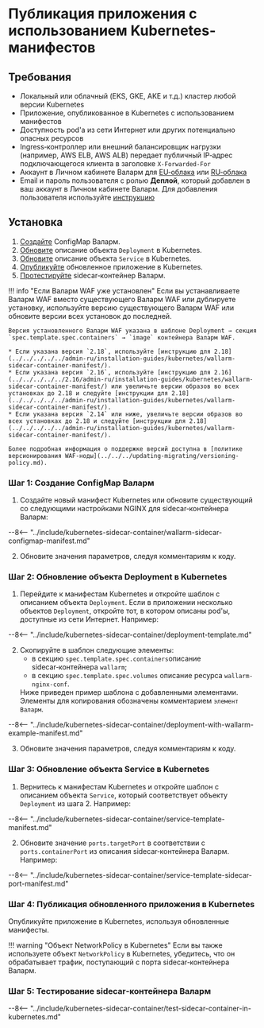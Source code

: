 # Публикация приложения с использованием Kubernetes-манифестов

## Требования

* Локальный или облачный (EKS, GKE, AKE и т.д.) кластер любой версии Kubernetes
* Приложение, опубликованное в Kubernetes с использованием манифестов
* Доступность pod'а из сети Интернет или других потенциально опасных ресурсов
* Ingress‑контроллер или внешний балансировщик нагрузки (например, AWS ELB, AWS ALB) передает публичный IP‑адрес подключающегося клиента в заголовке `X‑Forwarded‑For`
* Аккаунт в Личном кабинете Валарм для [EU‑облака](https://my.wallarm.com/) или [RU‑облака](https://my.wallarm.ru/)
* Email и пароль пользователя с ролью **Деплой**, который добавлен в ваш аккаунт в Личном кабинете Валарм. Для добавления пользователя используйте [инструкцию](../../../user-guides/settings/users.md#добавление-нового-пользователя)

## Установка

1. [Создайте](#шаг-1-создание-configmap-валарм) ConfigMap Валарм.
2. [Обновите](#шаг-2-обновление-объекта-deployment-в-kubernetes) описание объекта `Deployment` в Kubernetes.
3. [Обновите](#шаг-3-обновление-объекта-service-в-kubernetes) описание объекта `Service` в Kubernetes.
4. [Опубликуйте](#шаг-4-публикация-обновленного-приложения-в-kubernetes) обновленное приложение в Kubernetes.
5. [Протестируйте](#шаг-5-тестирование-sidecarконтейнера-валарм) sidecar‑контейнер Валарм.

!!! info "Если Валарм WAF уже установлен"
    Если вы устанавливаете Валарм WAF вместо существующего Валарм WAF или дублируете установку, используйте версию существующего Валарм WAF или обновите версии всех установок до последней.

    Версия установленного Валарм WAF указана в шаблоне Deployment → секция `spec.template.spec.containers` → `image` контейнера Валарм WAF.

    * Если указана версия `2.18`, используйте [инструкцию для 2.18](../../../../../admin-ru/installation-guides/kubernetes/wallarm-sidecar-container-manifest/).
    * Если указана версия `2.16`, используйте [инструкцию для 2.16](../../../../../2.16/admin-ru/installation-guides/kubernetes/wallarm-sidecar-container-manifest/) или увеличьте версии образов во всех установках до 2.18 и следуйте [инструкции для 2.18](../../../../../admin-ru/installation-guides/kubernetes/wallarm-sidecar-container-manifest/).
    * Если указана версия `2.14` или ниже, увеличьте версии образов во всех установках до 2.18 и следуйте [инструкции для 2.18](../../../../../admin-ru/installation-guides/kubernetes/wallarm-sidecar-container-manifest/).

    Более подробная информация о поддержке версий доступна в [политике версионирования WAF‑ноды](../../../updating-migrating/versioning-policy.md).

### Шаг 1: Создание ConfigMap Валарм

<ol start="1"><li>Создайте новый манифест Kubernetes или обновите существующий со следующими настройками NGINX для sidecar‑контейнера Валарм:</li></ol>

--8<-- "../include/kubernetes-sidecar-container/wallarm-sidecar-configmap-manifest.md"

<ol start="2"><li>Обновите значения параметров, следуя комментариям к коду.</li></ol>

### Шаг 2: Обновление объекта Deployment в Kubernetes

<ol start="1"><li>Перейдите к манифестам Kubernetes и откройте шаблон с описанием объекта <code>Deployment</code>. Если в приложении несколько объектов <code>Deployment</code>, откройте тот, в котором описаны pod'ы, доступные из сети Интернет. Например:</li></ol>

--8<-- "../include/kubernetes-sidecar-container/deployment-template.md"

<ol start="2"><li>Скопируйте в шаблон следующие элементы:<ul><li>в секцию <code>spec.template.spec.containers</code>описание sidecar‑контейнера <code>wallarm</code>;</li><li>в секцию <code>spec.template.spec.volumes</code> описание ресурса <code>wallarm-nginx-conf</code>.</li></ul>Ниже приведен пример шаблона с добавленными элементами. Элементы для копирования обозначены комментарием <code>элемент Валарм</code>.</li></li></ol>

--8<-- "../include/kubernetes-sidecar-container/deployment-with-wallarm-example-manifest.md"

<ol start="3"><li>Обновите значения параметров, следуя комментариям к коду.</li></ol>

### Шаг 3: Обновление объекта Service в Kubernetes

<ol start="1"><li>Вернитесь к манифестам Kubernetes и откройте шаблон с описанием объекта <code>Service</code>, который соответствует объекту <code>Deployment</code> из шага 2. Например:</li></ol>

--8<-- "../include/kubernetes-sidecar-container/service-template-manifest.md"

<ol start="2"><li>Обновите значение <code>ports.targetPort</code> в соответствии с <code>ports.containerPort</code> из описания sidecar‑контейнера Валарм. Например:</li></ol>

--8<-- "../include/kubernetes-sidecar-container/service-template-sidecar-port-manifest.md"

### Шаг 4: Публикация обновленного приложения в Kubernetes

Опубликуйте приложение в Kubernetes, используя обновленные манифесты.

!!! warning "Объект NetworkPolicy в Kubernetes"
    Если вы также используете объект `NetworkPolicy` в Kubernetes, убедитесь, что он обрабатывает трафик, поступающий с порта sidecar‑контейнера Валарм.

### Шаг 5: Тестирование sidecar‑контейнера Валарм

--8<-- "../include/kubernetes-sidecar-container/test-sidecar-container-in-kubernetes.md"